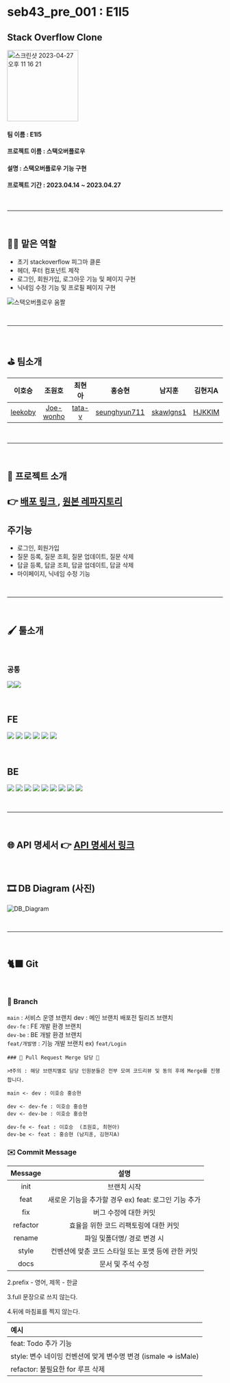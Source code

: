 ﻿# seb43_pre_001 : E1I5

## Stack Overflow Clone

<img width="166" alt="스크린샷 2023-04-27 오후 11 16 21" src="https://user-images.githubusercontent.com/113578923/234889815-613ed1f9-dbc4-43b9-95f9-04621e7826a2.png">

#### **팀 이름 : E1I5**

#### **프로젝트 이름 : 스택오버플로우**

#### **설명 : 스택오버플로우 기능 구현**

#### **프로젝트 기간 : 2023.04.14 ~ 2023.04.27**

</br>

---

</br>

## 👩‍💻 맡은 역할

- 초기 stackoverflow 피그마 클론
- 헤더, 푸터 컴포넌트 제작
- 로그인, 회원가입, 로그아웃 기능 및 페이지 구현
- 닉네임 수정 기능 및 프로필 페이지 구현

![스택오버플로우 움짤](https://user-images.githubusercontent.com/113578923/234889377-056e7e8f-35d6-4a5c-b466-5bc109277ec5.gif)

</br>

---

</br>

## ⛳️ 팀소개

|                              이호승                              |                                 조원호                                 |                             최현아                              |                                   홍승현                                    |                                남지훈                                 |                             김현지A                             |
| :--------------------------------------------------------------: | :--------------------------------------------------------------------: | :-------------------------------------------------------------: | :-------------------------------------------------------------------------: | :-------------------------------------------------------------------: | :-------------------------------------------------------------: |
| <a href="https://github.com/leekoby" target="_blank">leekoby</a> | <a href="https://github.com/Joe-wonho " target="_blank">Joe-wonho </a> | <a href="https://github.com/tata-v " target="_blank">tata-v</a> | <a href="https://github.com/seunghyun711" target="_blank">seunghyun711 </a> | <a href="https://github.com/skawlgns1" target="_blank">skawlgns1 </a> | <a href="https://github.com/HJKKIM" target="_blank">HJKKIM </a> |

</br>

---

</br>

## 🎤 프로젝트 소개

## 👉 <a href ="http://e1i5.s3-website.ap-northeast-2.amazonaws.com/" target = "_blank" > 배포 링크 </a>, <a href="https://github.com/codestates-seb/seb43_pre_001" target="_blank">원본 레파지토리</a>

## 주기능

- 로그인, 회원가입
- 질문 등록, 질문 조회, 질문 업데이트, 질문 삭제
- 답글 등록, 답글 조회, 답글 업데이트, 답글 삭제
- 마이페이지, 닉네임 수정 기능

</br>

---

</br>

## 🖌 툴소개

</br>

### 공통

<img src="https://img.shields.io/badge/discord-5865F2?style=for-the-badge&logo=discord&logoColor=white"/><img src="https://img.shields.io/badge/GitHub-181717?style=for-the-badge&logo=GitHub&logoColor=white"/>

</br>

## FE

<img src="https://img.shields.io/badge/React-61DAFB?style=for-the-badge&logo=React&logoColor=white"/> <img src="https://img.shields.io/badge/redux%20toolkit-593d88?style=for-the-badge&logo=redux&logoColor=white"/> <img src="https://img.shields.io/badge/styledcomponents-DB7093?style=for-the-badge&logo=styledcomponents&logoColor=white"/> <img src="https://img.shields.io/badge/amazons3-569A31?style=for-the-badge&logo=amazons3&logoColor=white"/> <img src="https://img.shields.io/badge/eslint-4B32C3?style=for-the-badge&logo=eslint&logoColor=white"/> <img src="https://img.shields.io/badge/TOAST%20UI-5A29E4?style=for-the-badge&logo=&logoColor=white"/>

</br>

## BE

<img src="https://img.shields.io/badge/JAVA-ffffff?style=for-the-badge&logo=JAVA&logoColor=black"/> <img src="https://img.shields.io/badge/intellijidea-000000?style=for-the-badge&logo=intellijidea&logoColor=white"/> <img src="https://img.shields.io/badge/springboot-6DB33F?style=for-the-badge&logo=springboot&logoColor=white"/>
<img src="https://img.shields.io/badge/springsecurity-6DB33F?style=for-the-badge&logo=springboot&logoColor=white"/> <img src="https://img.shields.io/badge/JWT-4B32C3?style=for-the-badge&logo=JWT&logoColor=white"/> <img src="https://img.shields.io/badge/amazonec2-FF9900?style=for-the-badge&logo=amazonec2&logoColor=white"/> <img src="https://img.shields.io/badge/mysql-4479A1?style=for-the-badge&logo=mysql&logoColor=white"/> <img src="https://img.shields.io/badge/lombok-DE4F54?style=for-the-badge&logo=lombok &logoColor=white"/> <img src="https://img.shields.io/badge/H2-DE4F54?style=for-the-badge&logo=H2 &logoColor=white"/>

</br>

---

</br>

## 🌐 API 명세서 👉 <a href = "https://pre-project.gitbook.io/pre-project-stack-overflow/" target = "_blank"> API 명세서 링크 </a>

</br>

## 🎞 DB Diagram (사진)

![DB_Diagram](https://cdn.discordapp.com/attachments/1095220334778667018/1101036568539566111/Pre-ProjectStackOverFlow.png)

</br>

---

</br>

## 🐈‍⬛ Git

</br>

### 🌲 Branch

`main` : 서비스 운영 브랜치 dev : 메인 브랜치 배포전 릴리즈 브랜치
</br>
`dev-fe` : FE 개발 환경 브랜치
</br>
`dev-be` : BE 개발 환경 브랜치
</br>
`feat/개발명` : 기능 개발 브랜치 ex) `feat/Login`
</br>

```
### 📌 Pull Request Merge 담당 📌

>❗️주의 : 해당 브랜치별로 담당 인원분들은 전부 모여 코드리뷰 및 동의 후에 Merge를 진행합니다.

main <- dev : 이호승 홍승현

dev <- dev-fe : 이호승 홍승현
dev <- dev-be : 이호승 홍승현

dev-fe <- feat : 이호승  (조원호, 최현아)
dev-be <- feat : 홍승현 (남지훈, 김현지A)
```

### ✉️ Commit Message

| Message  |                         설명                         |
| :------: | :--------------------------------------------------: |
|   init   |                     브랜치 시작                      |
|   feat   | 새로운 기능을 추가할 경우 ex) feat: 로그인 기능 추가 |
|   fix    |                버그 수정에 대한 커밋                 |
| refactor |        효율을 위한 코드 리팩토링에 대한 커밋         |
|  rename  |             파일 및폴더명/ 경로 변경 시              |
|  style   |  컨벤션에 맞춘 코드 스타일 또는 포맷 등에 관한 커밋  |
|   docs   |                  문서 및 주석 수정                   |

2.prefix - 영어, 제목 - 한글

3.full 문장으로 쓰지 않는다.

4.뒤에 마침표를 찍지 않는다.

| 예시                                                            |
| :-------------------------------------------------------------- |
| feat: Todo 추가 기능                                            |
| style: 변수 네이밍 컨벤션에 맞게 변수명 변경 (ismale => isMale) |
| refactor: 불필요한 for 루프 삭제                                |
